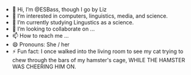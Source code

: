 - 👋 Hi, I’m @ESBass, though I go by Liz
- 👀 I’m interested in computers, linguistics, media, and science.
- 🌱 I’m currently studying Lingustics as a science.
- 💞️ I’m looking to collaborate on ...
- 📫 How to reach me ...
- 😄 Pronouns: She / her
- ⚡ Fun fact: I once walked into the living room to see my cat trying to chew through the bars of my hamster's cage, WHILE THE HAMSTER WAS CHEERING HIM ON.

<!---
ESBass/ESBass is a ✨ special ✨ repository because its `README.md` (this file) appears on your GitHub profile.
You can click the Preview link to take a look at your changes.
--->
